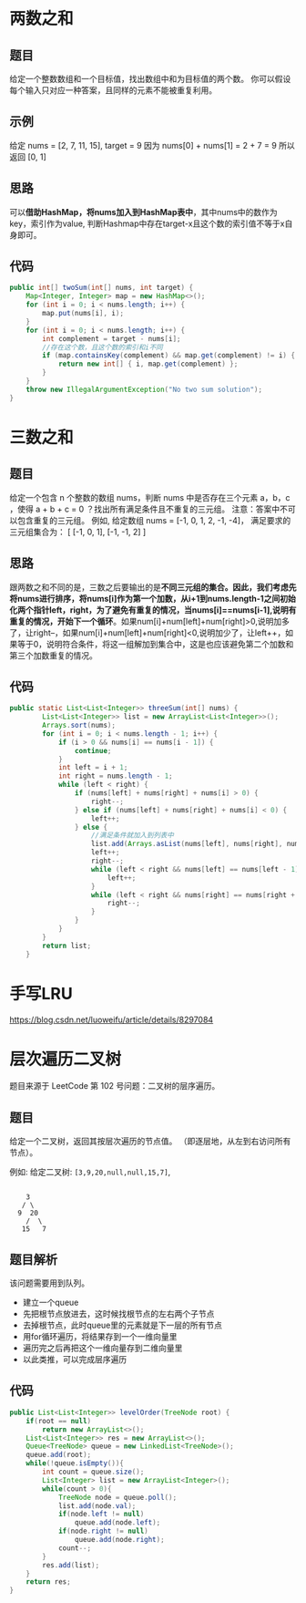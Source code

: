 # 两数之和 

## 题目

给定一个整数数组和一个目标值，找出数组中和为目标值的两个数。 
你可以假设每个输入只对应一种答案，且同样的元素不能被重复利用。 

## 示例

给定 nums = [2, 7, 11, 15], target = 9 
因为 nums[0] + nums[1] = 2 + 7 = 9 
所以返回 [0, 1] 

## 思路

可以**借助HashMap，将nums加入到HashMap表中**，其中nums中的数作为key，索引作为value, 判断Hashmap中存在target-x且这个数的索引值不等于x自身即可。

## 代码

```java
public int[] twoSum(int[] nums, int target) {
    Map<Integer, Integer> map = new HashMap<>();
    for (int i = 0; i < nums.length; i++) {
        map.put(nums[i], i);
    }
    for (int i = 0; i < nums.length; i++) {
        int complement = target - nums[i];
        //存在这个数，且这个数的索引和i不同
        if (map.containsKey(complement) && map.get(complement) != i) {
            return new int[] { i, map.get(complement) };
        }
    }
    throw new IllegalArgumentException("No two sum solution");
}
```

# 三数之和

## 题目 

给定一个包含 n 个整数的数组 nums，判断 nums 中是否存在三个元素 a，b，c ，使得 a + b + c = 0 ？找出所有满足条件且不重复的三元组。 
注意：答案中不可以包含重复的三元组。 
例如, 给定数组 nums = [-1, 0, 1, 2, -1, -4]， 
满足要求的三元组集合为： 
[ 
[-1, 0, 1], 
[-1, -1, 2] 
] 

## 思路

跟两数之和不同的是，三数之后要输出的是**不同三元组的集合。**因此，我们考虑**先将nums进行排序，将nums[i]作为第一个加数，从i+1到nums.length-1之间初始化两个指针left，right，为了避免有重复的情况，当nums[i]==nums[i-1],说明有重复的情况，开始下一个循环**。如果num[i]+num[left]+num[right]>0,说明加多了，让right–，如果num[i]+num[left]+num[right]<0,说明加少了，让left++，如果等于0，说明符合条件，将这一组解加到集合中，这是也应该避免第二个加数和第三个加数重复的情况。 

代码
--------------------- 
```java
public static List<List<Integer>> threeSum(int[] nums) {
        List<List<Integer>> list = new ArrayList<List<Integer>>();
        Arrays.sort(nums);
        for (int i = 0; i < nums.length - 1; i++) {
            if (i > 0 && nums[i] == nums[i - 1]) {
                continue;
            }
            int left = i + 1;
            int right = nums.length - 1;
            while (left < right) {
                if (nums[left] + nums[right] + nums[i] > 0) {
                    right--;
                } else if (nums[left] + nums[right] + nums[i] < 0) {
                    left++;
                } else {
                    //满足条件就加入到列表中
                    list.add(Arrays.asList(nums[left], nums[right], nums[i]));
                    left++;
                    right--;
                    while (left < right && nums[left] == nums[left - 1]) {
                        left++;
                    }
                    while (left < right && nums[right] == nums[right + 1]) {
                        right--;
                    }
                }
            }
        }
        return list;
    }
```

# 手写LRU

https://blog.csdn.net/luoweifu/article/details/8297084

# 层次遍历二叉树

题目来源于 LeetCode 第 102 号问题：二叉树的层序遍历。

## 题目

给定一个二叉树，返回其按层次遍历的节点值。 （即逐层地，从左到右访问所有节点）。

例如: 给定二叉树: `[3,9,20,null,null,15,7]`,

```

    3
   / \
  9  20
    /  \
   15   7
```

## 题目解析

该问题需要用到队列。

- 建立一个queue
- 先把根节点放进去，这时候找根节点的左右两个子节点
- 去掉根节点，此时queue里的元素就是下一层的所有节点
- 用for循环遍历，将结果存到一个一维向量里
- 遍历完之后再把这个一维向量存到二维向量里
- 以此类推，可以完成层序遍历

## 代码

```java
public List<List<Integer>> levelOrder(TreeNode root) {
    if(root == null)
        return new ArrayList<>();
    List<List<Integer>> res = new ArrayList<>();
    Queue<TreeNode> queue = new LinkedList<TreeNode>();
    queue.add(root);
    while(!queue.isEmpty()){
        int count = queue.size();
        List<Integer> list = new ArrayList<Integer>();
        while(count > 0){
            TreeNode node = queue.poll();
            list.add(node.val);
            if(node.left != null)
                queue.add(node.left);
            if(node.right != null)
                queue.add(node.right);
            count--;
        }
        res.add(list);
    }
    return res;
}
```


